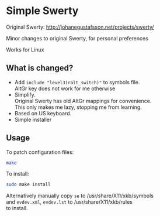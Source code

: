 # Simple Swerty

Original Swerty: http://johanegustafsson.net/projects/swerty/

Minor changes to original Swerty, for personal preferences

Works for Linux

## What is changed?

- Add `include "level3(ralt_switch)"` to symbols file. \
  AltGr key does not work for me otherwise
- Simplify. \
  Original Swerty has old AltGr mappings for convenience. \
  This only makes me lazy, stopping me from learning.
- Based on US keyboard.
- Simple installer

## Usage

To patch configuration files:
```bash
make
```

To install:
```bash
sudo make install
```
Alternatively manually copy `se` to /usr/share/X11/xkb/symbols \
and `evdev.xml`, `evdev.lst` to /usr/share/X11/xkb/rules \
to install.
